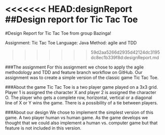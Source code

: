 <<<<<<< HEAD:designReport
##Design report for Tic Tac Toe
=======
#Design Report for Tic Tac Toe from group Bazinga!

Assignment: Tic Tac Toe
Language: Java
Method: agile and TDD
>>>>>>> 59d2aa5266d2935d42124dc3195dc8ec1b339f8d:designReport.md

###The assignment
For this assignment we chose to apply the agile methodology and TDD and feature branch workflow on GitHub. Our assignment was to create a simple version of the classic game Tic Tac Toe. 

###About the game 
Tic Tac Toe is a two player game played on a 3x3 grid. Player 1 is assigned the character X and player 2 is assigned the character O. The player who gets a complete row, horizontal, vertical or a diagonal line of X or Y wins the game. There is a possibility of a tie between players. 

###About our design 
We chose to implement the simplest version of this game. A two player human vs human game. As the game develops we thought that we could also implement a human vs. computer game but that feature is not included in this version.  
